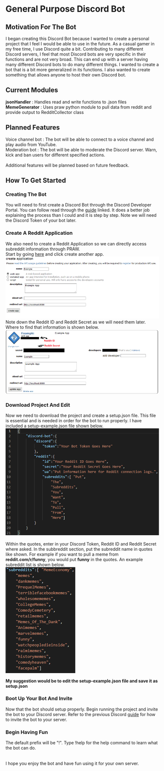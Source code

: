 # General Purpose Discord Bot

## Motivation For The Bot
I began creating this Discord Bot because I wanted to create a personal project that I feel I would be able to use in the future. As a casual gamer in my free time, I use Discord quite a bit. Contributing to many different Discord servers, I feel that most Discord bots are very specific in their functions and are not very broad. This can end up with a server having many different Discord bots to do many different things. I wanted to create a bot that is a bit more generalized in its functions. I also wanted to create something that allows anyone to host their own Discord bot. 

## Current Modules
**jsonHandler** : Handles read and write functions to .json files<br>
**MemeGenerator** : Uses praw python module to pull data from reddit and provide output to RedditCollector class<br>

## Planned Features
Voice channel bot : The bot will be able to connect to a voice channel and play audio from YouTube.<br>
Moderation bot : The bot will be able to moderate the Discord server. Warn, kick and ban users for different specified actions.<br>
<br>
Additional features will be planned based on future feedback.<br>

## How To Get Started

### Creating The Bot
You will need to first create a Discord Bot through the Discord Developer Portal. You can follow read through the [guide](https://discordpy.readthedocs.io/en/latest/discord.html) linked. It does a better job explaining the process than I could and it is step by step. Note we will need the Discord Token of your bot later.

### Create A Reddit Application
We also need to create a Reddit Application so we can directly access subreddit information through PRAW.<br>
Start by going [here](https://ssl.reddit.com/prefs/apps/) and click create another app.<br>
![Reddit App Example](./Images/new-reddit-app.png)<br>
Note down the Reddit ID and Reddit Secret as we will need them later. Where to find that information is shown below.<br>
![Reddit App Filled](./Images/reddit-app-filled.png)<br>

### Download Project And Edit
Now we need to download the project and create a setup.json file. This file is essential and is needed in order for the bot to run properly. I have included a setup-example.json file shown below.<br> 
![Example setup.json](./Images/jsonExample.png)<br>
<br>
Within the quotes, enter in your Discord Token, Reddit ID and Reddit Secret where asked. In the subbreddit section, put the subreddit name in quotes like shown. For example if you want to pull a meme from **reddit.com/r/funny**, you would put **funny** in the quotes. An example subreddit list is shown below.<br>
![Example Subreddit List](./Images/example-subreddits.png)<br>

**My suggestion would be to edit the setup-example.json file and save it as setup.json**

### Boot Up Your Bot And Invite
Now that the bot should setup properly. Begin running the project and invite the bot to your Discord server. Refer to the previous Discord [guide](https://discordpy.readthedocs.io/en/latest/discord.html) for how to invite the bot to your server.

### Begin Having Fun
The default prefix will be "!". Type !help for the help command to learn what the bot can do.<br>
<br>
<br>
I hope you enjoy the bot and have fun using it for your own server.